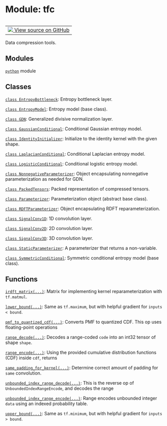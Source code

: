 <div itemscope itemtype="http://developers.google.com/ReferenceObject">
<meta itemprop="name" content="tfc" />
<meta itemprop="path" content="Stable" />
</div>

# Module: tfc


<table class="tfo-notebook-buttons tfo-api" align="left">

<td>
  <a target="_blank" href="https://github.com/tensorflow/compression/tree/master/tensorflow_compression/__init__.py">
    <img src="https://www.tensorflow.org/images/GitHub-Mark-32px.png" />
    View source on GitHub
  </a>
</td></table>



Data compression tools.

<!-- Placeholder for "Used in" -->


## Modules

[`python`](./tfc/python.md) module

## Classes

[`class EntropyBottleneck`](./tfc/EntropyBottleneck.md): Entropy bottleneck layer.

[`class EntropyModel`](./tfc/EntropyModel.md): Entropy model (base class).

[`class GDN`](./tfc/GDN.md): Generalized divisive normalization layer.

[`class GaussianConditional`](./tfc/GaussianConditional.md): Conditional Gaussian entropy model.

[`class IdentityInitializer`](./tfc/IdentityInitializer.md): Initialize to the identity kernel with the given shape.

[`class LaplacianConditional`](./tfc/LaplacianConditional.md): Conditional Laplacian entropy model.

[`class LogisticConditional`](./tfc/LogisticConditional.md): Conditional logistic entropy model.

[`class NonnegativeParameterizer`](./tfc/NonnegativeParameterizer.md): Object encapsulating nonnegative parameterization as needed for GDN.

[`class PackedTensors`](./tfc/PackedTensors.md): Packed representation of compressed tensors.

[`class Parameterizer`](./tfc/Parameterizer.md): Parameterization object (abstract base class).

[`class RDFTParameterizer`](./tfc/RDFTParameterizer.md): Object encapsulating RDFT reparameterization.

[`class SignalConv1D`](./tfc/SignalConv1D.md): 1D convolution layer.

[`class SignalConv2D`](./tfc/SignalConv2D.md): 2D convolution layer.

[`class SignalConv3D`](./tfc/SignalConv3D.md): 3D convolution layer.

[`class StaticParameterizer`](./tfc/StaticParameterizer.md): A parameterizer that returns a non-variable.

[`class SymmetricConditional`](./tfc/SymmetricConditional.md): Symmetric conditional entropy model (base class).

## Functions

[`irdft_matrix(...)`](./tfc/irdft_matrix.md): Matrix for implementing kernel reparameterization with `tf.matmul`.

[`lower_bound(...)`](./tfc/lower_bound.md): Same as `tf.maximum`, but with helpful gradient for `inputs < bound`.

[`pmf_to_quantized_cdf(...)`](./tfc/pmf_to_quantized_cdf.md): Converts PMF to quantized CDF. This op uses floating-point operations

[`range_decode(...)`](./tfc/range_decode.md): Decodes a range-coded `code` into an int32 tensor of shape `shape`.

[`range_encode(...)`](./tfc/range_encode.md): Using the provided cumulative distribution functions (CDF) inside `cdf`, returns

[`same_padding_for_kernel(...)`](./tfc/same_padding_for_kernel.md): Determine correct amount of padding for `same` convolution.

[`unbounded_index_range_decode(...)`](./tfc/unbounded_index_range_decode.md): This is the reverse op of `UnboundedIndexRangeEncode`, and decodes the range

[`unbounded_index_range_encode(...)`](./tfc/unbounded_index_range_encode.md): Range encodes unbounded integer `data` using an indexed probability table.

[`upper_bound(...)`](./tfc/upper_bound.md): Same as `tf.minimum`, but with helpful gradient for `inputs > bound`.

